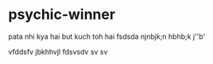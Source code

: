 # psychic-winner
pata nhi kya hai but kuch toh hai
fsdsda
njnbjk;n
 hbhb;k
 j''b'
 
 
  vfddsfv
 jbkhhvjl
 fdsvsdv sv sv
